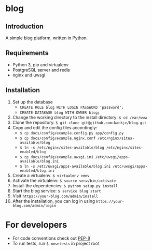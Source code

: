 blog
====

Introduction
------------

A simple blog platform, written in Python.

Requirements
------------

* Python 3, pip and virtualenv
* PostgreSQL server and redis
* nginx and uwsgi

Installation
------------

1. Set up the database
    * `CREATE ROLE blog WITH LOGIN PASSWORD 'password';`
    * `CREATE DATABASE blog WITH OWNER blog;`
2. Change the working directory to the install directory: `$ cd /var/www`
3. Clone the repository: `$ git clone git@github.com:kankje/blog.git`
4. Copy and edit the config files accordingly:
    * `$ cp docs/config/example.config.py app/config.py`
    * `$ cp docs/config/example.nginx.conf /etc/nginx/sites-available/blog`
    * `$ ln -s /etc/nginx/sites-available/blog /etc/nginx/sites-enabled/blog`
    * `$ cp docs/config/example.uwsgi.ini /etc/uwsgi/apps-available/blog.ini`
    * `$ ln -s /etc/uwsgi/apps-available/blog.ini /etc/uwsgi/apps-enabled/blog.ini`
5. Create a virtualenv: `$ virtualenv venv`
6. Activate the virtualenv: `$ source venv/bin/activate`
7. Install the dependencies: `$ python setup.py install`
8. Start the blog service: `$ service blog start`
9. Visit `https://your-blog.com/admin/install`
10. After the installation, you can log in using `https://your-blog.com/admin/login`

For developers
==============

* For code conventions check out [PEP-8](http://legacy.python.org/dev/peps/pep-0008/)
* To run tests, run `$ nosetests` in project root
